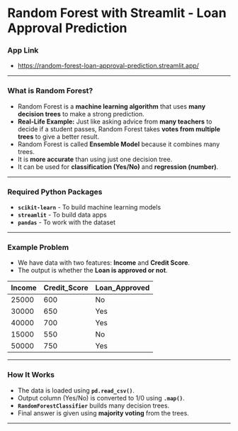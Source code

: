 # Random Forest with Streamlit - Loan Approval Prediction
### App Link
- https://random-forest-loan-approval-prediction.streamlit.app/
---
### What is Random Forest?
- Random Forest is a **machine learning algorithm** that uses **many decision trees** to make a strong prediction.
- **Real-Life Example:** Just like asking advice from **many teachers** to decide if a student passes, Random Forest takes **votes from multiple trees** to give a better result.
- Random Forest is called **Ensemble Model** because it combines many trees.
- It is **more accurate** than using just one decision tree.
- It can be used for **classification (Yes/No)** and **regression (number)**.
---
### Required Python Packages
- **`scikit-learn`** - To build machine learning models
- **`streamlit`** - To build data apps
- **`pandas`** - To work with the dataset
---
### Example Problem
- We have data with two features: **Income** and **Credit Score**.
- The output is whether the **Loan is approved or not**.

| Income | Credit\_Score | Loan\_Approved |
| ------ | ------------- | -------------- |
| 25000  | 600           | No             |
| 30000  | 650           | Yes            |
| 40000  | 700           | Yes            |
| 15000  | 550           | No             |
| 50000  | 750           | Yes            |

---
### How It Works
- The data is loaded using **`pd.read_csv()`**.
- Output column (Yes/No) is converted to 1/0 using **`.map()`**.
- **`RandomForestClassifier`** builds many decision trees.
- Final answer is given using **majority voting** from the trees.
---

